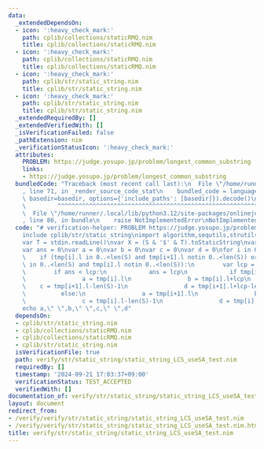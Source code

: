 ```yaml
---
data:
  _extendedDependsOn:
  - icon: ':heavy_check_mark:'
    path: cplib/collections/staticRMQ.nim
    title: cplib/collections/staticRMQ.nim
  - icon: ':heavy_check_mark:'
    path: cplib/collections/staticRMQ.nim
    title: cplib/collections/staticRMQ.nim
  - icon: ':heavy_check_mark:'
    path: cplib/str/static_string.nim
    title: cplib/str/static_string.nim
  - icon: ':heavy_check_mark:'
    path: cplib/str/static_string.nim
    title: cplib/str/static_string.nim
  _extendedRequiredBy: []
  _extendedVerifiedWith: []
  _isVerificationFailed: false
  _pathExtension: nim
  _verificationStatusIcon: ':heavy_check_mark:'
  attributes:
    PROBLEM: https://judge.yosupo.jp/problem/longest_common_substring
    links:
    - https://judge.yosupo.jp/problem/longest_common_substring
  bundledCode: "Traceback (most recent call last):\n  File \"/home/runner/.local/lib/python3.12/site-packages/onlinejudge_verify/documentation/build.py\"\
    , line 71, in _render_source_code_stat\n    bundled_code = language.bundle(stat.path,\
    \ basedir=basedir, options={'include_paths': [basedir]}).decode()\n          \
    \         ^^^^^^^^^^^^^^^^^^^^^^^^^^^^^^^^^^^^^^^^^^^^^^^^^^^^^^^^^^^^^^^^^^^^^^^^^^^^^^^^^\n\
    \  File \"/home/runner/.local/lib/python3.12/site-packages/onlinejudge_verify/languages/nim.py\"\
    , line 86, in bundle\n    raise NotImplementedError\nNotImplementedError\n"
  code: "# verification-helper: PROBLEM https://judge.yosupo.jp/problem/longest_common_substring\n\
    include cplib/str/static_string\nimport algorithm,sequtils,strutils\nvar S = stdin.readLine()\n\
    var T = stdin.readLine()\nvar X = (S & '$' & T).toStaticString\nvar tmp = X.base.initSuffixArray()\n\
    var ans = 0\nvar a = 0\nvar b = 0\nvar c = 0\nvar d = 0\nfor i in 0..<(len(X)-1):\n\
    \    if (tmp[i].l in 0..<len(S) and tmp[i+1].l notin 0..<len(S)) or (tmp[i+1].l\
    \ in 0..<len(S) and tmp[i].l notin 0..<len(S)):\n        var lcp = lcp(tmp[i],tmp[i+1])\n\
    \        if ans < lcp:\n            ans = lcp\n            if tmp[i].l in 0..<len(S):\n\
    \                a = tmp[i].l\n                b = tmp[i].l+lcp\n            \
    \    c = tmp[i+1].l-len(S)-1\n                d = tmp[i+1].l+lcp-len(S)-1\n  \
    \          else:\n                a = tmp[i+1].l\n                b = tmp[i+1].l+lcp\n\
    \                c = tmp[i].l-len(S)-1\n                d = tmp[i].l+lcp-len(S)-1\n\
    echo a,\" \",b,\" \",c,\" \",d"
  dependsOn:
  - cplib/str/static_string.nim
  - cplib/collections/staticRMQ.nim
  - cplib/collections/staticRMQ.nim
  - cplib/str/static_string.nim
  isVerificationFile: true
  path: verify/str/static_string/static_string_LCS_useSA_test.nim
  requiredBy: []
  timestamp: '2024-09-21 17:03:37+09:00'
  verificationStatus: TEST_ACCEPTED
  verifiedWith: []
documentation_of: verify/str/static_string/static_string_LCS_useSA_test.nim
layout: document
redirect_from:
- /verify/verify/str/static_string/static_string_LCS_useSA_test.nim
- /verify/verify/str/static_string/static_string_LCS_useSA_test.nim.html
title: verify/str/static_string/static_string_LCS_useSA_test.nim
---
```

